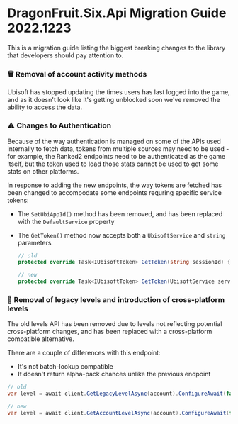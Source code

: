 # DragonFruit.Six.Api Migration Guide 2022.1223

This is a migration guide listing the biggest breaking changes to the library that developers should pay attention to.

### 🗑️ Removal of account activity methods
Ubisoft has stopped updating the times users has last logged into the game, and as it doesn't look like it's getting unblocked soon we've removed the ability to access the data.

### ⚠️ Changes to Authentication
Because of the way authentication is managed on some of the APIs used internally to fetch data, tokens from multiple sources may need to be used - for example, the Ranked2 endpoints need to be authenticated as the game itself, but the token used to load those stats cannot be used to get some stats on other platforms.

In response to adding the new endpoints, the way tokens are fetched has been changed to accompodate some endpoints requring specific service tokens:

- The `SetUbiAppId()` method has been removed, and has been replaced with the `DefaultService` property
- The `GetToken()` method now accepts both a `UbisoftService` and `string` parameters

  ```cs
  // old
  protected override Task<IUbisoftToken> GetToken(string sessionId) { }

  // new
  protected override Task<IUbisoftToken> GetToken(UbisoftService service, string sessionId) { }
  ```

### 🌱 Removal of legacy levels and introduction of cross-platform levels
The old levels API has been removed due to levels not reflecting potential cross-platform changes, and has been replaced with a cross-platform compatible alternative.

There are a couple of differences with this endpoint:

- It's not batch-lookup compatible
- It doesn't return alpha-pack chances unlike the previous endpoint

```cs
// old
var level = await client.GetLegacyLevelAsync(account).ConfigureAwait(false);

// new
var level = await client.GetAccountLevelAsync(account).ConfigureAwait(false);
```
